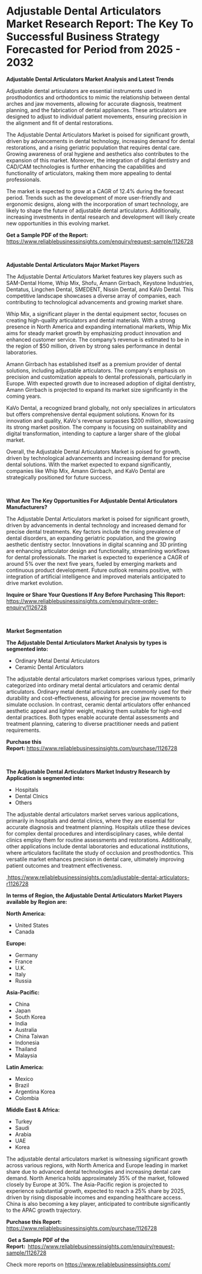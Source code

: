 <p><h1>Adjustable Dental Articulators Market Research Report: The Key To Successful Business Strategy Forecasted for Period from 2025 - 2032</h1></p><p><strong>Adjustable Dental Articulators Market Analysis and Latest Trends</strong></p>
<p><p>Adjustable dental articulators are essential instruments used in prosthodontics and orthodontics to mimic the relationship between dental arches and jaw movements, allowing for accurate diagnosis, treatment planning, and the fabrication of dental appliances. These articulators are designed to adjust to individual patient movements, ensuring precision in the alignment and fit of dental restorations.</p><p>The Adjustable Dental Articulators Market is poised for significant growth, driven by advancements in dental technology, increasing demand for dental restorations, and a rising geriatric population that requires dental care. Growing awareness of oral hygiene and aesthetics also contributes to the expansion of this market. Moreover, the integration of digital dentistry and CAD/CAM technologies is further enhancing the capabilities and functionality of articulators, making them more appealing to dental professionals.</p><p>The market is expected to grow at a CAGR of 12.4% during the forecast period. Trends such as the development of more user-friendly and ergonomic designs, along with the incorporation of smart technology, are likely to shape the future of adjustable dental articulators. Additionally, increasing investments in dental research and development will likely create new opportunities in this evolving market.</p></p>
<p><strong>Get a Sample PDF of the Report:&nbsp;</strong> <a href="https://www.reliablebusinessinsights.com/enquiry/request-sample/1126728?utm_campaign=3031&utm_medium=2&utm_source=Github&utm_content=ia&utm_term=03032025&utm_id=adjustable-dental-articulators">https://www.reliablebusinessinsights.com/enquiry/request-sample/1126728</a></p>
<p>&nbsp;</p>
<p><strong>Adjustable Dental Articulators Major Market Players</strong></p>
<p><p>The Adjustable Dental Articulators Market features key players such as SAM-Dental Home, Whip Mix, Shofu, Amann Girrbach, Keystone Industries, Dentatus, Lingchen Dental, SMEDENT, Nissin Dental, and KaVo Dental. This competitive landscape showcases a diverse array of companies, each contributing to technological advancements and growing market share.</p><p>Whip Mix, a significant player in the dental equipment sector, focuses on creating high-quality articulators and dental materials. With a strong presence in North America and expanding international markets, Whip Mix aims for steady market growth by emphasizing product innovation and enhanced customer service. The company’s revenue is estimated to be in the region of $50 million, driven by strong sales performance in dental laboratories.</p><p>Amann Girrbach has established itself as a premium provider of dental solutions, including adjustable articulators. The company's emphasis on precision and customization appeals to dental professionals, particularly in Europe. With expected growth due to increased adoption of digital dentistry, Amann Girrbach is projected to expand its market size significantly in the coming years.</p><p>KaVo Dental, a recognized brand globally, not only specializes in articulators but offers comprehensive dental equipment solutions. Known for its innovation and quality, KaVo's revenue surpasses $200 million, showcasing its strong market position. The company is focusing on sustainability and digital transformation, intending to capture a larger share of the global market.</p><p>Overall, the Adjustable Dental Articulators Market is poised for growth, driven by technological advancements and increasing demand for precise dental solutions. With the market expected to expand significantly, companies like Whip Mix, Amann Girrbach, and KaVo Dental are strategically positioned for future success.</p></p>
<p>&nbsp;</p>
<p><strong>What Are The Key Opportunities For Adjustable Dental Articulators Manufacturers?</strong></p>
<p><p>The Adjustable Dental Articulators market is poised for significant growth, driven by advancements in dental technology and increased demand for precise dental treatments. Key factors include the rising prevalence of dental disorders, an expanding geriatric population, and the growing aesthetic dentistry sector. Innovations in digital scanning and 3D printing are enhancing articulator design and functionality, streamlining workflows for dental professionals. The market is expected to experience a CAGR of around 5% over the next five years, fueled by emerging markets and continuous product development. Future outlook remains positive, with integration of artificial intelligence and improved materials anticipated to drive market evolution.</p></p>
<p><strong>Inquire or Share Your Questions If Any Before Purchasing This Report:</strong> <a href="https://www.reliablebusinessinsights.com/enquiry/pre-order-enquiry/1126728?utm_campaign=3031&utm_medium=2&utm_source=Github&utm_content=ia&utm_term=03032025&utm_id=adjustable-dental-articulators">https://www.reliablebusinessinsights.com/enquiry/pre-order-enquiry/1126728</a></p>
<p>&nbsp;</p>
<p><strong>Market Segmentation</strong></p>
<p><strong>The Adjustable Dental Articulators Market Analysis by types is segmented into:</strong></p>
<p><ul><li>Ordinary Metal Dental Articulators</li><li>Ceramic Dental Articulators</li></ul></p>
<p><p>The adjustable dental articulators market comprises various types, primarily categorized into ordinary metal dental articulators and ceramic dental articulators. Ordinary metal dental articulators are commonly used for their durability and cost-effectiveness, allowing for precise jaw movements to simulate occlusion. In contrast, ceramic dental articulators offer enhanced aesthetic appeal and lighter weight, making them suitable for high-end dental practices. Both types enable accurate dental assessments and treatment planning, catering to diverse practitioner needs and patient requirements.</p></p>
<p><strong>Purchase this Report:&nbsp;</strong><a href="https://www.reliablebusinessinsights.com/purchase/1126728?utm_campaign=3031&utm_medium=2&utm_source=Github&utm_content=ia&utm_term=03032025&utm_id=adjustable-dental-articulators">https://www.reliablebusinessinsights.com/purchase/1126728</a></p>
<p>&nbsp;</p>
<p><strong>The Adjustable Dental Articulators Market Industry Research by Application is segmented into:</strong></p>
<p><ul><li>Hospitals</li><li>Dental Clnics</li><li>Others</li></ul></p>
<p><p>The adjustable dental articulators market serves various applications, primarily in hospitals and dental clinics, where they are essential for accurate diagnosis and treatment planning. Hospitals utilize these devices for complex dental procedures and interdisciplinary cases, while dental clinics employ them for routine assessments and restorations. Additionally, other applications include dental laboratories and educational institutions, where articulators facilitate the study of occlusion and prosthodontics. This versatile market enhances precision in dental care, ultimately improving patient outcomes and treatment effectiveness.</p></p>
<p><a href="https://www.reliablebusinessinsights.com/adjustable-dental-articulators-r1126728?utm_campaign=3031&utm_medium=2&utm_source=Github&utm_content=ia&utm_term=03032025&utm_id=adjustable-dental-articulators">&nbsp;https://www.reliablebusinessinsights.com/adjustable-dental-articulators-r1126728</a></p>
<p><strong>In terms of Region, the Adjustable Dental Articulators Market Players available by Region are:</strong></p>
<p>
    <p> <strong> North America: </strong>
        <ul>
            <li>United States</li>
            <li>Canada</li>
        </ul>
        </p> 
    <p> <strong> Europe: </strong>
        <ul>
            <li>Germany</li>
            <li>France</li>
            <li>U.K.</li>
            <li>Italy</li>
            <li>Russia</li>
        </ul>
        </p> 
    <p> <strong> Asia-Pacific: </strong>
        <ul>
            <li>China</li>
            <li>Japan</li>
            <li>South Korea</li>
            <li>India</li>
            <li>Australia</li>
            <li>China Taiwan</li>
            <li>Indonesia</li>
            <li>Thailand</li>
            <li>Malaysia</li>
        </ul>
        </p> 
    <p> <strong> Latin America: </strong>
        <ul>
            <li>Mexico</li>
            <li>Brazil</li>
            <li>Argentina Korea</li>
            <li>Colombia</li>
        </ul>
        </p> 
    <p> <strong> Middle East & Africa: </strong>
        <ul>
            <li>Turkey</li>
            <li>Saudi</li>
            <li>Arabia</li>
            <li>UAE</li>
            <li>Korea</li>
        </ul>
    </p>
    </p>
<p><p>The adjustable dental articulators market is witnessing significant growth across various regions, with North America and Europe leading in market share due to advanced dental technologies and increasing dental care demand. North America holds approximately 35% of the market, followed closely by Europe at 30%. The Asia-Pacific region is projected to experience substantial growth, expected to reach a 25% share by 2025, driven by rising disposable incomes and expanding healthcare access. China is also becoming a key player, anticipated to contribute significantly to the APAC growth trajectory.</p></p>
<p><strong>Purchase this Report: </strong><a href="https://www.reliablebusinessinsights.com/purchase/1126728?utm_campaign=3031&utm_medium=2&utm_source=Github&utm_content=ia&utm_term=03032025&utm_id=adjustable-dental-articulators">https://www.reliablebusinessinsights.com/purchase/1126728</a></p>
<p>&nbsp;<strong>Get a Sample PDF of the Report:&nbsp;&nbsp;</strong><a href="https://www.reliablebusinessinsights.com/enquiry/request-sample/1126728?utm_campaign=3031&utm_medium=2&utm_source=Github&utm_content=ia&utm_term=03032025&utm_id=adjustable-dental-articulators">https://www.reliablebusinessinsights.com/enquiry/request-sample/1126728</a></p>
<p><strong></strong></p>
<p>Check more reports on <a href="https://www.reliablebusinessinsights.com/?utm_campaign=3031&utm_medium=2&utm_source=Github&utm_content=ia&utm_term=03032025&utm_id=adjustable-dental-articulators">https://www.reliablebusinessinsights.com/</a></p>